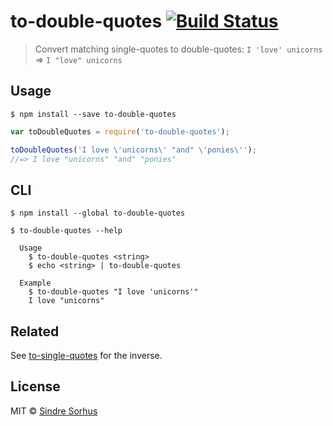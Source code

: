 # to-double-quotes [![Build Status](https://travis-ci.org/sindresorhus/to-double-quotes.svg?branch=master)](https://travis-ci.org/sindresorhus/to-double-quotes)

> Convert matching single-quotes to double-quotes: `I 'love' unicorns` => `I "love" unicorns`


## Usage

```
$ npm install --save to-double-quotes
```

```js
var toDoubleQuotes = require('to-double-quotes');

toDoubleQuotes('I love \'unicorns\' "and" \'ponies\'');
//=> I love "unicorns" "and" "ponies"
```


## CLI

```
$ npm install --global to-double-quotes
```

```
$ to-double-quotes --help

  Usage
    $ to-double-quotes <string>
    $ echo <string> | to-double-quotes

  Example
    $ to-double-quotes "I love 'unicorns'"
    I love "unicorns"
```


## Related

See [to-single-quotes](https://github.com/sindresorhus/to-single-quotes) for the inverse.


## License

MIT © [Sindre Sorhus](http://sindresorhus.com)
